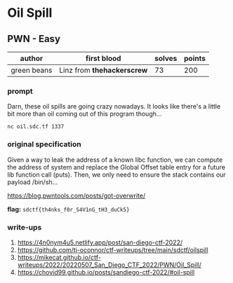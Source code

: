 # Oil Spill
## PWN - Easy
| author | first blood                  | solves | points |
| --- |------------------------------| -- | --- |
| green beans | Linz from **thehackerscrew** | 73 | 200 |
### prompt
Darn, these oil spills are going crazy nowadays. It looks like there's a little bit more than oil coming out of this program though...

`nc oil.sdc.tf 1337`

### original specification
Given a way to leak the address of a known libc function, we can compute the address of system and replace the Global Offset table entry for a future lib function call (puts). Then, we only need to ensure the stack contains our payload /bin/sh...

https://blog.pwntools.com/posts/got-overwrite/

**flag:** `sdctf{th4nks_f0r_S4V1nG_tH3_duCk5}`

### write-ups
1. https://4n0nym4u5.netlify.app/post/san-diego-ctf-2022/
2. https://github.com/tj-oconnor/ctf-writeups/tree/main/sdctf/oilspill
3. https://mikecat.github.io/ctf-writeups/2022/20220507_San_Diego_CTF_2022/PWN/Oil_Spill/
4. https://chovid99.github.io/posts/sandiego-ctf-2022/#oil-spill